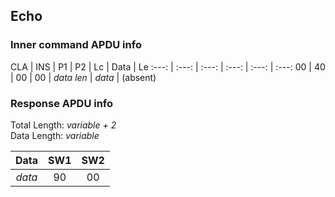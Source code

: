 <!-- Copyright 2021 Yubico AB

Licensed under the Apache License, Version 2.0 (the "License");
you may not use this file except in compliance with the License.
You may obtain a copy of the License at

    http://www.apache.org/licenses/LICENSE-2.0

Unless required by applicable law or agreed to in writing, software
distributed under the License is distributed on an "AS IS" BASIS,
WITHOUT WARRANTIES OR CONDITIONS OF ANY KIND, either express or implied.
See the License for the specific language governing permissions and
limitations under the License. -->

## Echo

### Inner command APDU info

CLA | INS | P1 | P2 | Lc | Data | Le
:---: | :---: | :---: | :---: | :---: | :---:
00 | 40 | 00 | 00 | *data len* | *data* | (absent)

### Response APDU info

Total Length: *variable + 2*\
Data Length: *variable*

|  Data  | SW1 | SW2 |
|:------:|:---:|:---:|
| *data* | 90  | 00  |
